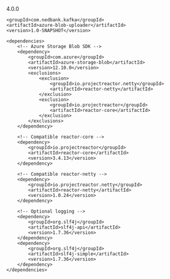 <project xmlns="http://maven.apache.org/POM/4.0.0"
         xmlns:xsi="http://www.w3.org/2001/XMLSchema-instance"
         xsi:schemaLocation="http://maven.apache.org/POM/4.0.0 http://maven.apache.org/xsd/maven-4.0.0.xsd">
    <modelVersion>4.0.0</modelVersion>

    <groupId>com.nedbank.kafka</groupId>
    <artifactId>azure-blob-uploader</artifactId>
    <version>1.0-SNAPSHOT</version>

    <dependencies>
        <!-- Azure Storage Blob SDK -->
        <dependency>
            <groupId>com.azure</groupId>
            <artifactId>azure-storage-blob</artifactId>
            <version>12.10.0</version>
            <exclusions>
                <exclusion>
                    <groupId>io.projectreactor.netty</groupId>
                    <artifactId>reactor-netty</artifactId>
                </exclusion>
                <exclusion>
                    <groupId>io.projectreactor</groupId>
                    <artifactId>reactor-core</artifactId>
                </exclusion>
            </exclusions>
        </dependency>

        <!-- Compatible reactor-core -->
        <dependency>
            <groupId>io.projectreactor</groupId>
            <artifactId>reactor-core</artifactId>
            <version>3.4.13</version>
        </dependency>

        <!-- Compatible reactor-netty -->
        <dependency>
            <groupId>io.projectreactor.netty</groupId>
            <artifactId>reactor-netty</artifactId>
            <version>1.0.24</version>
        </dependency>

        <!-- Optional logging -->
        <dependency>
            <groupId>org.slf4j</groupId>
            <artifactId>slf4j-api</artifactId>
            <version>1.7.36</version>
        </dependency>
        <dependency>
            <groupId>org.slf4j</groupId>
            <artifactId>slf4j-simple</artifactId>
            <version>1.7.36</version>
        </dependency>
    </dependencies>
</project>
